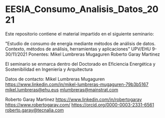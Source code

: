 # EESIA_Consumo_Analisis_Datos_2021

Este repositorio contiene el material impartido en el siguiente seminario:

"Estudio de consumo de energía mediante métodos de análisis de datos. Contexto, métodos de análisis, herramientas y aplicaciones"
UPV/EHU 9-30/11/2021
Ponentes:
Mikel Lumbreras Mugaguren
Roberto Garay Martinez

El seminario se enmarca dentro del Doctorado en Eficiencia Energética y Sostenibilidad en Ingeniería y Arquitectura

Datos de contacto:
Mikel Lumbreras Mugaguren
https://www.linkedin.com/in/mikel-lumbreras-mugaguren-79b3b5167
mikel.lumbreras@ehu.eus
mlumbreras@mainstrat.com

Roberto Garay Martinez
https://www.linkedin.com/in/robertogaray
https://www.robertogaray.com/
https://orcid.org/0000-0003-2331-6561
roberto.garay@tecnalia.com
